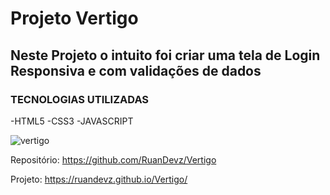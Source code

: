 # Projeto Vertigo

## Neste Projeto o intuito foi criar uma tela de Login Responsiva e com validações de dados

### TECNOLOGIAS UTILIZADAS

-HTML5
-CSS3
-JAVASCRIPT

![vertigo](https://user-images.githubusercontent.com/121466178/233401324-cc26d33c-1b92-4eeb-96c9-11a1a981152e.png)

Repositório: https://github.com/RuanDevz/Vertigo

Projeto: https://ruandevz.github.io/Vertigo/
